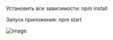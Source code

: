 Установить все зависимости:
npm install

Запуск приложения:
npm start

![image](https://github.com/user-attachments/assets/4237f31a-df99-445c-8a0b-e6b362a32a3a)

